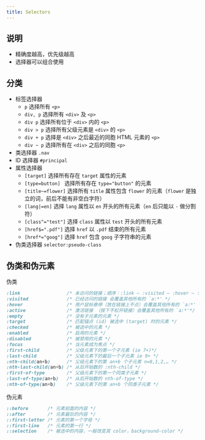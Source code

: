 ```yaml
---
title: Selectors
---
```


## 说明

* 精确度越高，优先级越高
* 选择器可以组合使用

## 分类

- 标签选择器
    - `p`       选择所有 `<p>`
    - `div, p`  选择所有 `<div>` 及 `<p>`
    - `div p`   选择所有位于 `<div>` 内的 `<p>`
    - `div > p` 选择所有父级元素是 `<div>` 的 `<p>`
    - `div + p` 选择是 `<div>` 之后最近的同胞 HTML 元素的 `<p>`
    - `div ~ p` 选择所有在 `<div>` 之后的同胞 `<p>`
- 类选择器   `.nav`
- ID 选择器   `#principal`
- 属性选择器
    - `[target]`        选择所有存在 `target` 属性的元素
    - `[type=button] `  选择所有存在 `type="button"` 的元素
    - `[title~=flower]` 选择所有 `title` 属性包含 `flower` 的元素（`flower` 是独立的词，前后不能有非空白字符）
    - `[lang|=en]`      选择 `lang` 属性以 `en` 开头的所有元素（`en` 后只能以 `-` 做分割符）
    - `[class^="test"]` 选择 `class` 属性以 `test` 开头的所有元素
    - `[href$=".pdf"]`  选择 `href` 以 `.pdf` 结束的所有元素
    - `[href*="goog"]`  选择 `href` 包含 `goog` 子字符串的元素
- 伪类选择器   `selector:pseudo-class`

## 伪类和伪元素

伪类

```css
:link                 /* 未访问的链接；顺序：:link — :visited — :hover — :active.  会覆盖其他所有的 `a:*'*/
:visited              /* 已经访问的链接 会覆盖其他所有的 `a:*' */
:hover                /* 用户鼠标悬停（放在链接上不点）会覆盖其他所有的 `a:*' */
:active               /* 激活链接 （按下不松开链接）会覆盖其他所有的 `a:*'*/
:empty                /* 没有子元素的元素 */
:target               /* 匹配锚点 (id) 被选中 (target) 时的元素 */
:checked              /* 被选中的元素 */
:enabled              /* 启用的元素 */
:disabled             /* 被禁用的元素 */
:focus                /* 当元素成为焦点 */
:first-child          /* 父级元素下的第一个子元素 (ie 7+)*/
:last-child           /* 父级元素下的最后一个子元素 ie 9+ */
:nth-child(an+b)      /* 父级元素下的第 an+b 个子元素 n=0,1,2,… */
:nth-last-child(an+b) /* 从后开始数的 :nth-child */
:first-of-type        /* 父级元素下的第一个同类子元素 */
:last-of-type(an+b)   /* 从后开始数的 nth-of-type */
:nth-of-type(an+b)    /* 父级元素下的第 an+b 个同类子元素 */
```

伪元素

```css
::before       /* 元素前面的内容 */
::after        /* 元素最后的内容 */
::first-letter /* 元素的第一个字母 */
::first-line   /* 元素的第一行 */
::selection    /* 被选中的内容，一般改变其 color，background-color */
```
